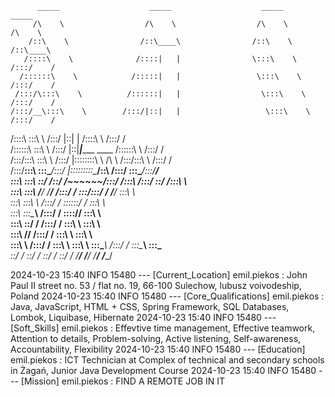           _____                    _____                    _____                    _____  
         /\    \                  /\    \                  /\    \                  /\    \ 
        /::\    \                /::\____\                /::\    \                /::\____\
       /::::\    \              /::::|   |                \:::\    \              /:::/    /
      /::::::\    \            /:::::|   |                 \:::\    \            /:::/    / 
     /:::/\:::\    \          /::::::|   |                  \:::\    \          /:::/    /  
    /:::/__\:::\    \        /:::/|::|   |                   \:::\    \        /:::/    /   
   /::::\   \:::\    \      /:::/ |::|   |                   /::::\    \      /:::/    /    
  /::::::\   \:::\    \    /:::/  |::|___|______    ____    /::::::\    \    /:::/    /     
 /:::/\:::\   \:::\    \  /:::/   |::::::::\    \  /\   \  /:::/\:::\    \  /:::/    /      
/:::/__\:::\   \:::\____\/:::/    |:::::::::\____\/::\   \/:::/  \:::\____\/:::/____/       
\:::\   \:::\   \::/    /\::/    /~~~~~~/:::/    /\:::\  /:::/    \::/    /\:::\    \       
 \:::\   \:::\   \/____/  \/____/      /:::/    /  \:::\/:::/    / \/____/  \:::\    \      
  \:::\   \:::\    \                  /:::/    /    \::::::/    /            \:::\    \     
   \:::\   \:::\____\                /:::/    /      \::::/____/              \:::\    \    
    \:::\   \::/    /               /:::/    /        \:::\    \               \:::\    \   
     \:::\   \/____/               /:::/    /          \:::\    \               \:::\    \  
      \:::\    \                  /:::/    /            \:::\    \               \:::\    \ 
       \:::\____\                /:::/    /              \:::\____\               \:::\____\
        \::/    /                \::/    /                \::/    /                \::/    /
         \/____/                  \/____/                  \/____/                  \/____/ 
         
2024-10-23 15:40  INFO 15480 --- [Current_Location] emil.piekos       : John Paul II street no. 53 / flat no. 19, 66-100 Sulechow, lubusz voivodeship, Poland
2024-10-23 15:40  INFO 15480 --- [Core_Qualifications] emil.piekos       : Java, JavaScript, HTML + CSS, Spring Framework, SQL Databases, Lombok, Liquibase, Hibernate
2024-10-23 15:40  INFO 15480 --- [Soft_Skills] emil.piekos : Effevtive time management, Effective teamwork, Attention to details, Problem-solving, Active listening, Self-awareness, Accountability, Flexibility
2024-10-23 15:40  INFO 15480 --- [Education] emil.piekos : ICT Technician at Complex of technical and secondary schools in Żagań, Junior Java Development Course
2024-10-23 15:40  INFO 15480 --- [Mission] emil.piekos : FIND A REMOTE JOB IN IT
<!---
PiekosEmil/PiekosEmil is a ✨ special ✨ repository because its `README.md` (this file) appears on your GitHub profile.
You can click the Preview link to take a look at your changes.
--->
